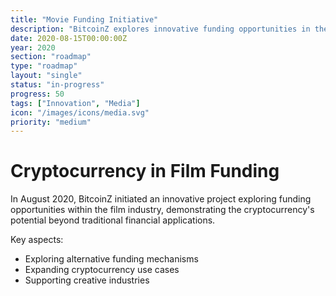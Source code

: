 ```yaml
---
title: "Movie Funding Initiative"
description: "BitcoinZ explores innovative funding opportunities in the film industry"
date: 2020-08-15T00:00:00Z
year: 2020
section: "roadmap"
type: "roadmap"
layout: "single"
status: "in-progress"
progress: 50
tags: ["Innovation", "Media"]
icon: "/images/icons/media.svg"
priority: "medium"
---
```


# Cryptocurrency in Film Funding

In August 2020, BitcoinZ initiated an innovative project exploring funding opportunities within the film industry, demonstrating the cryptocurrency's potential beyond traditional financial applications.

Key aspects:
- Exploring alternative funding mechanisms
- Expanding cryptocurrency use cases
- Supporting creative industries
